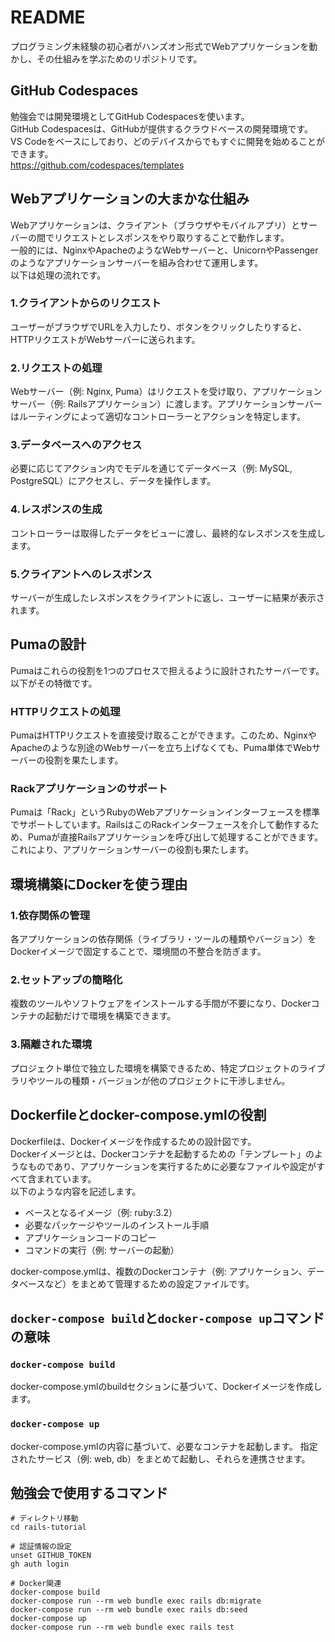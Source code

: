 # README
プログラミング未経験の初心者がハンズオン形式でWebアプリケーションを動かし、その仕組みを学ぶためのリポジトリです。

## GitHub Codespaces
勉強会では開発環境としてGitHub Codespacesを使います。  
GitHub Codespacesは、GitHubが提供するクラウドベースの開発環境です。  
VS Codeをベースにしており、どのデバイスからでもすぐに開発を始めることができます。  
https://github.com/codespaces/templates

## Webアプリケーションの大まかな仕組み
Webアプリケーションは、クライアント（ブラウザやモバイルアプリ）とサーバーの間でリクエストとレスポンスをやり取りすることで動作します。  
一般的には、NginxやApacheのようなWebサーバーと、UnicornやPassengerのようなアプリケーションサーバーを組み合わせて運用します。  
以下は処理の流れです。

### 1.クライアントからのリクエスト
ユーザーがブラウザでURLを入力したり、ボタンをクリックしたりすると、HTTPリクエストがWebサーバーに送られます。

### 2.リクエストの処理
Webサーバー（例: Nginx, Puma）はリクエストを受け取り、アプリケーションサーバー（例: Railsアプリケーション）に渡します。アプリケーションサーバーはルーティングによって適切なコントローラーとアクションを特定します。

### 3.データベースへのアクセス
必要に応じてアクション内でモデルを通じてデータベース（例: MySQL, PostgreSQL）にアクセスし、データを操作します。

### 4.レスポンスの生成
コントローラーは取得したデータをビューに渡し、最終的なレスポンスを生成します。

### 5.クライアントへのレスポンス
サーバーが生成したレスポンスをクライアントに返し、ユーザーに結果が表示されます。

## Pumaの設計
Pumaはこれらの役割を1つのプロセスで担えるように設計されたサーバーです。以下がその特徴です。

### HTTPリクエストの処理
PumaはHTTPリクエストを直接受け取ることができます。このため、NginxやApacheのような別途のWebサーバーを立ち上げなくても、Puma単体でWebサーバーの役割を果たします。

### Rackアプリケーションのサポート
Pumaは「Rack」というRubyのWebアプリケーションインターフェースを標準でサポートしています。RailsはこのRackインターフェースを介して動作するため、Pumaが直接Railsアプリケーションを呼び出して処理することができます。これにより、アプリケーションサーバーの役割も果たします。

## 環境構築にDockerを使う理由

### 1.依存関係の管理
各アプリケーションの依存関係（ライブラリ・ツールの種類やバージョン）をDockerイメージで固定することで、環境間の不整合を防ぎます。

### 2.セットアップの簡略化
複数のツールやソフトウェアをインストールする手間が不要になり、Dockerコンテナの起動だけで環境を構築できます。

### 3.隔離された環境
プロジェクト単位で独立した環境を構築できるため、特定プロジェクトのライブラリやツールの種類・バージョンが他のプロジェクトに干渉しません。

## Dockerfileとdocker-compose.ymlの役割

Dockerfileは、Dockerイメージを作成するための設計図です。  
Dockerイメージとは、Dockerコンテナを起動するための「テンプレート」のようなものであり、アプリケーションを実行するために必要なファイルや設定がすべて含まれています。  
以下のような内容を記述します。
- ベースとなるイメージ（例: ruby:3.2）
- 必要なパッケージやツールのインストール手順
- アプリケーションコードのコピー
- コマンドの実行（例: サーバーの起動）

docker-compose.ymlは、複数のDockerコンテナ（例: アプリケーション、データベースなど）をまとめて管理するための設定ファイルです。

## `docker-compose build`と`docker-compose up`コマンドの意味
### `docker-compose build`
docker-compose.ymlのbuildセクションに基づいて、Dockerイメージを作成します。

### `docker-compose up`
docker-compose.ymlの内容に基づいて、必要なコンテナを起動します。
指定されたサービス（例: web, db）をまとめて起動し、それらを連携させます。

## 勉強会で使用するコマンド
```
# ディレクトリ移動
cd rails-tutorial

# 認証情報の設定
unset GITHUB_TOKEN
gh auth login

# Docker関連
docker-compose build
docker-compose run --rm web bundle exec rails db:migrate
docker-compose run --rm web bundle exec rails db:seed
docker-compose up
docker-compose run --rm web bundle exec rails test
```
